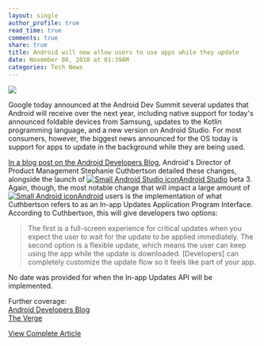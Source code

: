 ```yaml
---
layout: single
author_profile: true
read_time: true
comments: true
share: true
title: Android will now allow users to use apps while they update
date: November 08, 2018 at 01:39AM
categories: Tech News
---
```

<img class="align-center" src="%20http://d2.alternativeto.net/dist/icons/android-studio_97433.png?width=36&amp;height=36&amp;mode=crop&amp;upscale=false">
<p><p>Google today announced at the Android Dev Summit several updates that Android will receive over the next year, including native support for today's announced foldable devices from Samsung, updates to the Kotlin programming language, and a new version on Android Studio. For most consumers, however, the biggest news announced for the OS today is support for apps to update in the background while they are being used.</p>
<p><a href="https://android-developers.googleblog.com/2018/11/unfolding-right-now-at-androiddevsummit.html" rel="nofollow">In a blog post on the Android Developers Blog</a>, Android's Director of Product Management Stephanie Cuthbertson detailed these changes, alongside the launch of <a href='//alternativeto.net/software/android-studio/'><img alt='Small Android Studio icon' class='mini-app-icon' src='//d2.alternativeto.net/dist/icons/android-studio_97433.png?width=36&height=36&mode=crop&upscale=false' />Android Studio</a> beta 3. Again, though, the most notable change that will impact a large amount of <a href='//alternativeto.net/software/android/'><img alt='Small Android icon' class='mini-app-icon' src='//d2.alternativeto.net/dist/icons/android_84815.png?width=36&height=36&mode=crop&upscale=false' />Android</a> users is the implementation of what Cuthbertson refers to as an In-app Updates Application Program Interface. According to Cuthbertson, this will give developers two options:</p>
<blockquote>
<p>The first is a full-screen experience for critical updates when you expect the user to wait for the update to be applied immediately. The second option is a flexible update, which means the user can keep using the app while the update is downloaded. [Developers] can completely customize the update flow so it feels like part of your app.</p>
</blockquote>
<p>No date was provided for when the In-app Updates API will be implemented.</p>
<p>Further coverage:<br />
<a href="https://android-developers.googleblog.com/2018/11/unfolding-right-now-at-androiddevsummit.html" rel="nofollow">Android Developers Blog</a><br />
<a href="https://www.theverge.com/2018/11/7/18072588/android-dev-summit-app-updates-api-continued-use" rel="nofollow">The Verge</a></p>
</p>
<a class="btn btn--info" href="https://alternativeto.net/news/2018/11/android-will-now-allow-users-to-use-apps-while-they-update">View Complete Article</a>